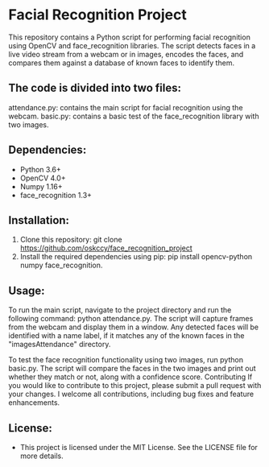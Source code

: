 # Facial Recognition Project 

This repository contains a Python script for performing facial recognition using OpenCV and face_recognition libraries. The script detects faces in a live video stream from a webcam or in images, encodes the faces, and compares them against a database of known faces to identify them.

## The code is divided into two files:

attendance.py: contains the main script for facial recognition using the webcam.
basic.py: contains a basic test of the face_recognition library with two images.

## Dependencies:
- Python 3.6+
- OpenCV 4.0+
- Numpy 1.16+
- face_recognition 1.3+

## Installation:

1. Clone this repository: git clone https://github.com/oskccy/face_recognition_project
2. Install the required dependencies using pip: pip install opencv-python numpy face_recognition.

## Usage:

To run the main script, navigate to the project directory and run the following command: python attendance.py.
The script will capture frames from the webcam and display them in a window. Any detected faces will be identified with a name label, if it matches any of the known faces in the "imagesAttendance" directory.

To test the face recognition functionality using two images, run python basic.py. The script will compare the faces in the two images and print out whether they match or not, along with a confidence score.
Contributing
If you would like to contribute to this project, please submit a pull request with your changes. I welcome all contributions, including bug fixes and feature enhancements.

## License:

- This project is licensed under the MIT License. See the LICENSE file for more details.




